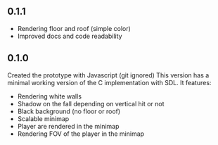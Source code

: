 ## 0.1.1

- Rendering floor and roof (simple color)
- Improved docs and code readability 


## 0.1.0

Created the prototype with Javascript (git ignored)
This version has a minimal working version of the C implementation with SDL. It features:
- Rendering white walls
- Shadow on the fall depending on vertical hit or not
- Black background (no floor or roof)
- Scalable minimap
- Player are rendered in the minimap
- Rendering FOV of the player in the minimap 